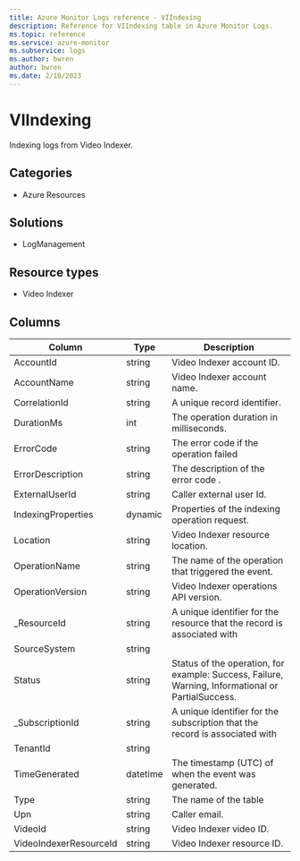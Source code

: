 ```yaml
---
title: Azure Monitor Logs reference - VIIndexing
description: Reference for VIIndexing table in Azure Monitor Logs.
ms.topic: reference
ms.service: azure-monitor
ms.subservice: logs
ms.author: bwren
author: bwren
ms.date: 2/10/2023
---
```


# VIIndexing

 Indexing logs from Video Indexer.

## Categories

- Azure Resources
## Solutions

- LogManagement
## Resource types

- Video Indexer




## Columns

| Column | Type | Description |
| --- | --- | --- |
| AccountId | string | Video Indexer account ID. |
| AccountName | string | Video Indexer account name. |
| CorrelationId | string | A unique record identifier. |
| DurationMs | int | The operation duration in milliseconds. |
| ErrorCode | string | The error code if the operation failed |
| ErrorDescription | string | The description of the error code . |
| ExternalUserId | string | Caller external user Id. |
| IndexingProperties | dynamic | Properties of the indexing operation request. |
| Location | string | Video Indexer resource location. |
| OperationName | string | The name of the operation that triggered the event. |
| OperationVersion | string | Video Indexer operations API version. |
| _ResourceId | string | A unique identifier for the resource that the record is associated with |
| SourceSystem | string |  |
| Status | string | Status of the operation, for example: Success, Failure, Warning, Informational or PartialSuccess. |
| _SubscriptionId | string | A unique identifier for the subscription that the record is associated with |
| TenantId | string |  |
| TimeGenerated | datetime | The timestamp (UTC) of when the event was generated. |
| Type | string | The name of the table |
| Upn | string | Caller email. |
| VideoId | string | Video Indexer video ID. |
| VideoIndexerResourceId | string | Video Indexer resource ID. |
